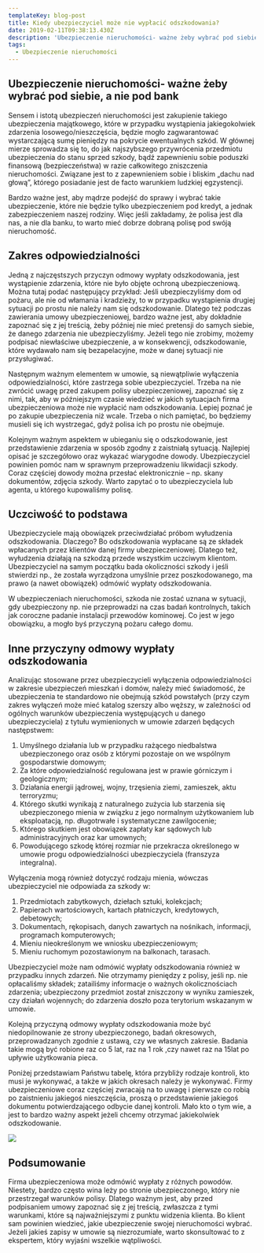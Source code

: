 ```yaml
---
templateKey: blog-post
title: Kiedy ubezpieczyciel może nie wypłacić odszkodowania?
date: 2019-02-11T09:38:13.430Z
description: 'Ubezpieczenie nieruchomości- ważne żeby wybrać pod siebie, a nie pod bank'
tags:
  - Ubezpieczenie nieruchomości
---
```

## Ubezpieczenie nieruchomości- ważne żeby wybrać pod siebie, a nie pod bank

Sensem i istotą ubezpieczeń nieruchomości jest zakupienie takiego ubezpieczenia majątkowego, które w przypadku wystąpienia jakiegokolwiek zdarzenia losowego/nieszczęścia, będzie mogło zagwarantować wystarczającą sumę pieniędzy na pokrycie ewentualnych szkód. W głównej mierze sprowadza się to, do jak najszybszego przywrócenia przedmiotu ubezpieczenia do stanu sprzed szkody, bądź zapewnieniu sobie poduszki finansową (bezpieczeństwa) w razie całkowitego zniszczenia nieruchomości. Związane jest to z zapewnieniem sobie i bliskim „dachu nad głową”, którego posiadanie jest de facto warunkiem ludzkiej egzystencji.

Bardzo ważne jest, aby mądrze podejść do sprawy i wybrać takie ubezpieczenie, które nie będzie tylko ubezpieczeniem pod kredyt, a jednak zabezpieczeniem naszej rodziny. Więc jeśli zakładamy, że polisa jest dla nas, a nie dla banku, to warto mieć dobrze dobraną polisę pod swóją nieruchomość.

## Zakres odpowiedzialności

Jedną z najczęstszych przyczyn odmowy wypłaty odszkodowania, jest wystąpienie zdarzenia, które nie było objęte ochroną ubezpieczeniową. Można tutaj podać następujący przykład: Jeśli ubezpieczyliśmy dom od pożaru, ale nie od włamania i kradzieży, to w przypadku wystąpienia drugiej sytuacji po prostu nie należy nam się odszkodowanie. Dlatego też podczas zawierania umowy ubezpieczeniowej, bardzo ważne jest, aby dokładnie zapoznać się z jej treścią, żeby później nie mieć pretensji do samych siebie, że danego zdarzenia nie ubezpieczyliśmy. Jeżeli tego nie zrobimy, możemy podpisać niewłaściwe ubezpieczenie, a w konsekwencji, odszkodowanie, które wydawało nam się bezapelacyjne, może w danej sytuacji nie przysługiwać.

Następnym ważnym elementem w umowie,  są niewątpliwie wyłączenia odpowiedzialności, które zastrzega sobie ubezpieczyciel. Trzeba na nie zwrócić uwagę przed zakupem polisy ubezpieczeniowej, zapoznać się z nimi, tak, aby w późniejszym czasie wiedzieć w jakich sytuacjach firma ubezpieczeniowa może nie wypłacić nam odszkodowania.  Lepiej poznać je po zakupie ubezpieczenia niż wcale. Trzeba o nich pamiętać, bo będziemy musieli się ich wystrzegać, gdyż polisa ich po prostu nie obejmuje.

Kolejnym ważnym aspektem w ubieganiu się o odszkodowanie, jest przedstawienie zdarzenia w sposób zgodny z zaistniałą sytuacją. Najlepiej opisać je szczegółowo oraz wykazać wiarygodne dowody. Ubezpieczyciel powinien pomóc nam w sprawnym przeprowadzeniu likwidacji szkody. Coraz częściej dowody można przesłać elektronicznie – np. skany dokumentów, zdjęcia szkody. Warto zapytać o to ubezpieczyciela lub agenta, u którego kupowaliśmy polisę.

## Uczciwość to podstawa

Ubezpieczyciele mają obowiązek przeciwdziałać próbom wyłudzenia odszkodowania. Dlaczego? Bo odszkodowania wypłacane są ze składek wpłacanych przez klientów danej firmy ubezpieczeniowej. Dlatego też, wyłudzenia działają na szkodzą przede wszystkim uczciwym klientom. Ubezpieczyciel na samym początku bada okoliczności szkody i jeśli stwierdzi np., że została wyrządzona umyślnie przez poszkodowanego, ma prawo (a nawet obowiązek) odmówić wypłaty odszkodowania.

W ubezpieczeniach nieruchomości, szkoda nie zostać uznana w sytuacji,  gdy ubezpieczony np. nie przeprowadzi na czas badań kontrolnych, takich jak coroczne padanie instalacji przewodów kominowej. Co jest w jego obowiązku, a mogło byś przyczyną pożaru całego domu. 

## Inne przyczyny odmowy wypłaty odszkodowania

Analizując stosowane przez ubezpieczycieli wyłączenia odpowiedzialności w zakresie ubezpieczeń mieszkań i domów, należy mieć świadomość, że ubezpieczenia te standardowo nie obejmują szkód powstałych (przy czym zakres wyłączeń może mieć katalog szerszy albo węższy, w zależności od ogólnych warunków ubezpieczenia występujących u danego ubezpieczyciela) z tytułu wymienionych w umowie zdarzeń będących następstwem:

1. Umyślnego działania lub w przypadku rażącego niedbalstwa ubezpieczonego oraz osób z którymi pozostaje on we wspólnym gospodarstwie domowym;
2. Za które odpowiedzialność regulowana jest w prawie górniczym i geologicznym;
3. Działania energii jądrowej, wojny, trzęsienia ziemi, zamieszek,  aktu  terroryzmu;
4. Którego skutki wynikają z naturalnego zużycia lub starzenia się ubezpieczonego mienia w związku z jego normalnym użytkowaniem lub eksploatacją, np. długotrwałe i systematyczne zawilgocenie; 
5. Którego skutkiem jest obowiązek zapłaty kar sądowych  lub administracyjnych oraz kar umownych; 
6. Powodującego szkodę której rozmiar nie przekracza określonego w umowie progu odpowiedzialności ubezpieczyciela (franszyza integralna).

Wyłączenia mogą również dotyczyć rodzaju mienia, wówczas ubezpieczyciel nie odpowiada za szkody w:

1. Przedmiotach zabytkowych, dziełach sztuki, kolekcjach;
2. Papierach wartościowych, kartach płatniczych, kredytowych, debetowych;
3. Dokumentach, rękopisach, danych zawartych na nośnikach,  informacji, programach komputerowych;
4. Mieniu nieokreślonym we wniosku ubezpieczeniowym;
5. Mieniu ruchomym pozostawionym na balkonach, tarasach.

Ubezpieczyciel może nam odmówić wypłaty odszkodowania również w przypadku innych zdarzeń. Nie otrzymamy pieniędzy z polisy, jeśli np. nie opłacaliśmy składek; zatailiśmy informacje o ważnych okolicznościach zdarzenia; ubezpieczony przedmiot został zniszczony w wyniku zamieszek, czy działań wojennych; do zdarzenia doszło poza terytorium wskazanym w umowie.

Kolejną przyczyną odmowy wypłaty odszkodowania może być niedopilnowanie ze strony ubezpieczonego, badań okresowych, przeprowadzanych zgodnie z ustawą, czy we własnych zakresie.  Badania takie mogą być robione raz co 5 lat, raz na 1 rok ,czy nawet raz na 15lat po upływie użytkowania pieca.

Poniżej przedstawiam Państwu tabelę, która przybliży rodzaje kontroli, kto musi je wykonywać, a także w jakich okresach należy je wykonywać. Firmy ubezpieczeniowe coraz częściej zwracają na to uwagę i pierwsze co robią po zaistnieniu jakiegoś nieszczęścia, proszą o przedstawienie jakiegoś dokumentu potwierdzającego odbycie danej kontroli. Mało kto o tym wie, a jest to bardzo ważny aspekt jeżeli chcemy otrzymać jakiekolwiek odszkodowanie. 

![](/img/tabela-1.jpg)

## Podsumowanie

Firma ubezpieczeniowa może odmówić wypłaty z różnych powodów. Niestety, bardzo często wina leży po stronie ubezpieczonego, który nie przestrzegał warunków polisy. Dlatego ważnym jest, aby przed podpisaniem umowy zapoznać się z jej treścią, zwłaszcza z tymi warunkami, które są najważniejszymi z punktu widzenia klienta. Bo klient sam powinien wiedzieć, jakie ubezpieczenie swojej nieruchomości wybrać. Jeżeli jakieś zapisy w umowie są niezrozumiałe, warto skonsultować to z ekspertem, który wyjaśni wszelkie wątpliwości.
